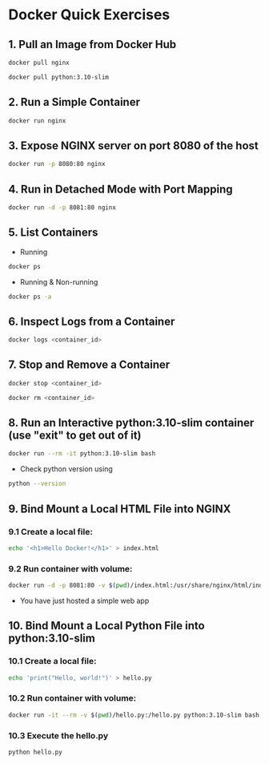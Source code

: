 
# Docker Quick Exercises

## 1. Pull an Image from Docker Hub

```bash
docker pull nginx
```
```bash
docker pull python:3.10-slim
```

## 2. Run a Simple Container

```bash
docker run nginx
```

## 3. Expose NGINX server on port 8080 of the host

```bash
docker run -p 8080:80 nginx
```

## 4. Run in Detached Mode with Port Mapping

```bash
docker run -d -p 8081:80 nginx
```

## 5. List Containers
- Running
```bash
docker ps
```
- Running & Non-running
```bash
docker ps -a
```

## 6. Inspect Logs from a Container

```bash
docker logs <container_id>
```

## 7. Stop and Remove a Container

```bash
docker stop <container_id>
```
```bash
docker rm <container_id>
```

## 8. Run an Interactive python:3.10-slim container (use "exit" to get out of it)

```bash
docker run --rm -it python:3.10-slim bash
```
- Check python version using
```bash
python --version
```

## 9. Bind Mount a Local HTML File into NGINX

### 9.1 Create a local file:

```bash
echo '<h1>Hello Docker!</h1>' > index.html
```

### 9.2 Run container with volume:

```bash
docker run -d -p 8081:80 -v $(pwd)/index.html:/usr/share/nginx/html/index.html nginx
```
- You have just hosted a simple web app
## 10. Bind Mount a Local Python File into python:3.10-slim

### 10.1 Create a local file:

```bash
echo 'print("Hello, world!")' > hello.py
```

### 10.2 Run container with volume:

```bash
docker run -it --rm -v $(pwd)/hello.py:/hello.py python:3.10-slim bash
```

### 10.3 Execute the hello.py

```bash
python hello.py
```

